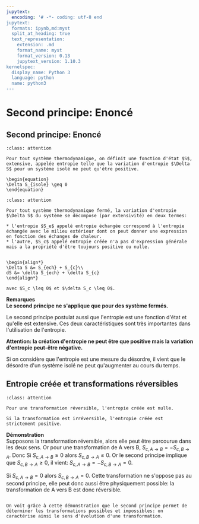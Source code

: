```yaml
---
jupytext:
  encoding: '# -*- coding: utf-8 end
jupytext:
  formats: ipynb,md:myst
  split_at_heading: true
  text_representation:
    extension: .md
    format_name: myst
    format_version: 0.13
    jupytext_version: 1.10.3
kernelspec:
  display_name: Python 3
  language: python
  name: python3
---
```

# Second principe: Enoncé

## Second principe: Enoncé

````{admonition} Fondamental : Second principe de la thermodynamique
:class: attention

Pour tout système thermodynamique, on définit une fonction d'état $S$, extensive, appelée entropie telle que la variation d'entropie $\Delta S$ pour un système isolé ne peut qu'être positive.

\begin{equation}
\Delta S_{isole} \geq 0
\end{equation}
````

````{admonition} Fondamental : Réécriture du second principe
:class: attention

Pour tout système thermodynamique fermé, la variation d'entropie $\Delta S$ du système se décompose (par extensivité) en deux termes:

* l'entropie $S_e$ appelé entropie échangée correspond à l'entropie échangée avec le milieu extérieur dont on peut donner une expression en fonction des échanges de chaleur.
* l'autre, $S_c$ appelé entropie créée n'a pas d'expression générale mais a la propriété d'être toujours positive ou nulle.


\begin{align*}
\Delta S &= S_{ech} + S_{c}\\
dS &= \delta S_{ech} + \delta S_{c}
\end{align*}

avec $S_c \leq 0$ et $\delta S_c \leq 0$.
````


__Remarques__  
__Le second principe ne s'applique que pour des système fermés.__  

Le second principe postulat aussi que l'entropie est une fonction d'état et qu'elle est extensive. Ces deux caractéristiques sont très importantes dans l'utilisation de l'entropie.

__Attention: la création d'entropie ne peut être que positive mais la variation d'entropie peut-être négative.__  

Si on considère que l'entropie est une mesure du désordre, il vient que le désordre d'un système isolé ne peut qu'augmenter au cours du temps.


## Entropie créée et transformations réversibles

````{admonition} Fondamental : Entropie créée et transformation réversible
:class: attention

Pour une transformation réversible, l'entropie créée est nulle.

Si la transformation est irréversible, l'entropie créée est strictement positive.
````


__Démonstration__  
Supposons la transformation réversible, alors elle peut être parcourue dans les deux sens. Or pour une transformation de A vers B, $S_{c,A \rightarrow B} = -S_{c,B \rightarrow A}$. Donc Si $S_{c,A \rightarrow B} \geq 0$ alors $S_{c,B \rightarrow A} \leq 0$. Or le second principe implique que $S_{c,B \rightarrow A} \geq0$, il vient: $S_{c,A \rightarrow B} = -S_{c,B \rightarrow A}=0$.

Si $S_{c, A \rightarrow B} = 0$ alors $S_{c,B \rightarrow A} = 0$. Cette transformation ne s'oppose pas au second principe, elle peut donc aussi être physiquement possible: la transformation de A vers B est donc réversible.


````{dropdown} Remarque

On voit grâce à cette démonstration que le second principe permet de déterminer les transformations possibles et impossibles: on caractérise ainsi le sens d'évolution d'une transformation.
````

